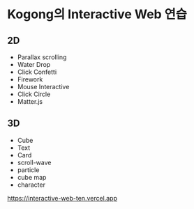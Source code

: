 # Kogong의 Interactive Web 연습

## 2D
- Parallax scrolling
- Water Drop
- Click Confetti
- Firework
- Mouse Interactive
- Click Circle
- Matter.js

## 3D
- Cube
- Text
- Card
- scroll-wave
- particle
- cube map
- character

https://interactive-web-ten.vercel.app
